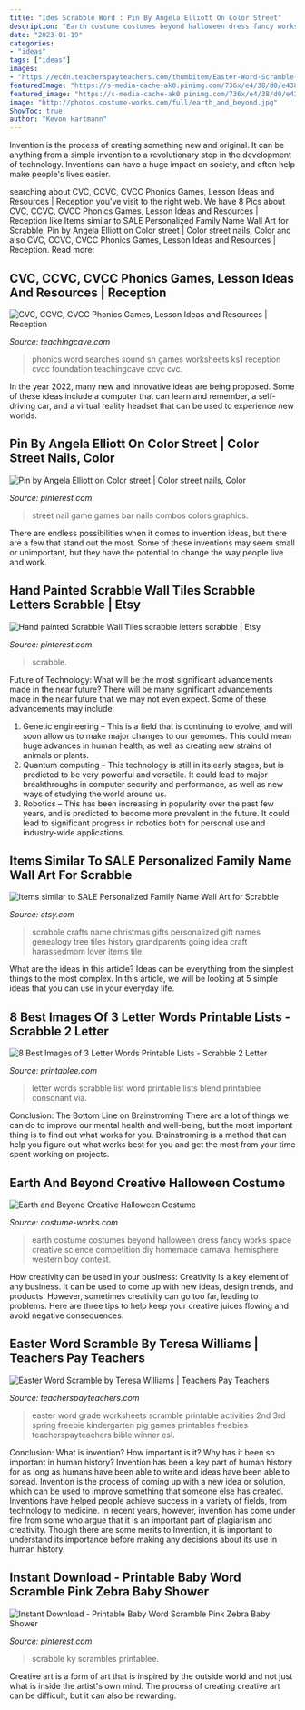 ```yaml
---
title: "Ides Scrabble Word : Pin By Angela Elliott On Color Street"
description: "Earth costume costumes beyond halloween dress fancy works space creative science competition diy homemade carnaval hemisphere western boy contest"
date: "2023-01-19"
categories:
- "ideas"
tags: ["ideas"]
images:
- "https://ecdn.teacherspayteachers.com/thumbitem/Easter-Word-Scramble-1375097127/original-616512-1.jpg"
featuredImage: "https://s-media-cache-ak0.pinimg.com/736x/e4/38/d0/e438d03c7f797a208c5ed4a08188d294.jpg"
featured_image: "https://s-media-cache-ak0.pinimg.com/736x/e4/38/d0/e438d03c7f797a208c5ed4a08188d294.jpg"
image: "http://photos.costume-works.com/full/earth_and_beyond.jpg"
ShowToc: true
author: "Kevon Hartmann"
---
```



Invention is the process of creating something new and original. It can be anything from a simple invention to a revolutionary step in the development of technology. Inventions can have a huge impact on society, and often help make people's lives easier.

	

		
searching about CVC, CCVC, CVCC Phonics Games, Lesson Ideas and Resources | Reception you've visit to the right web. We have 8 Pics about CVC, CCVC, CVCC Phonics Games, Lesson Ideas and Resources | Reception like Items similar to SALE Personalized Family Name Wall Art for Scrabble, Pin by Angela Elliott on Color street | Color street nails, Color and also CVC, CCVC, CVCC Phonics Games, Lesson Ideas and Resources | Reception. Read more:
		
    
## CVC, CCVC, CVCC Phonics Games, Lesson Ideas And Resources | Reception

<img loading=lazy src="https://www.teachingcave.com/wp-content/uploads/2014/01/Phonics-1.png" onerror="this.onerror=null;this.src='https://tse3.mm.bing.net/th?id=OIP.z5YNErYDvZzbD71iS3pb8QAAAA&amp;pid=15.1';" alt="CVC, CCVC, CVCC Phonics Games, Lesson Ideas and Resources | Reception">

_Source: teachingcave.com_

>phonics word searches sound sh games worksheets ks1 reception cvcc foundation teachingcave ccvc cvc. 

	

In the year 2022, many new and innovative ideas are being proposed. Some of these ideas include a computer that can learn and remember, a self-driving car, and a virtual reality headset that can be used to experience new worlds.

    
## Pin By Angela Elliott On Color Street | Color Street Nails, Color

<img loading=lazy src="https://i.pinimg.com/originals/e9/5f/00/e95f00bd0dfa37f3c78d50136f04b946.jpg" onerror="this.onerror=null;this.src='https://tse2.mm.bing.net/th?id=OIP.q-tgq_U4lKuyNQeOoIotfQHaFS&amp;pid=15.1';" alt="Pin by Angela Elliott on Color street | Color street nails, Color">

_Source: pinterest.com_

>street nail game games bar nails combos colors graphics. 

	

There are endless possibilities when it comes to invention ideas, but there are a few that stand out the most. Some of these inventions may seem small or unimportant, but they have the potential to change the way people live and work.

    
## Hand Painted Scrabble Wall Tiles Scrabble Letters Scrabble | Etsy

<img loading=lazy src="https://i.pinimg.com/originals/64/83/a7/6483a7cf142bcfc855b5a37dba8f3bb4.jpg" onerror="this.onerror=null;this.src='https://tse2.mm.bing.net/th?id=OIP.1nWGBxZClg-alu_dE6CBawHaJ4&amp;pid=15.1';" alt="Hand painted Scrabble Wall Tiles scrabble letters scrabble | Etsy">

_Source: pinterest.com_

>scrabble. 

	

Future of Technology: What will be the most significant advancements made in the near future?
There will be many significant advancements made in the near future that we may not even expect. Some of these advancements may include: 
1. Genetic engineering – This is a field that is continuing to evolve, and will soon allow us to make major changes to our genomes. This could mean huge advances in human health, as well as creating new strains of animals or plants. 
2. Quantum computing – This technology is still in its early stages, but is predicted to be very powerful and versatile. It could lead to major breakthroughs in computer security and performance, as well as new ways of studying the world around us. 
3. Robotics – This has been increasing in popularity over the past few years, and is predicted to become more prevalent in the future. It could lead to significant progress in robotics both for personal use and industry-wide applications. 

    
## Items Similar To SALE Personalized Family Name Wall Art For Scrabble

<img loading=lazy src="https://img0.etsystatic.com/000/0/5134635/il_570xN.147076504.jpg" onerror="this.onerror=null;this.src='https://tse2.mm.bing.net/th?id=OIP.iGVajDVgmAzaoKnlVu_LgAHaJk&amp;pid=15.1';" alt="Items similar to SALE Personalized Family Name Wall Art for Scrabble">

_Source: etsy.com_

>scrabble crafts name christmas gifts personalized gift names genealogy tree tiles history grandparents going idea craft harassedmom lover items tile. 

	

What are the ideas in this article?
Ideas can be everything from the simplest things to the most complex. In this article, we will be looking at 5 simple ideas that you can use in your everyday life.

    
## 8 Best Images Of 3 Letter Words Printable Lists - Scrabble 2 Letter

<img loading=lazy src="http://www.printablee.com/postpic/2015/03/2-letter-scrabble-words_312646.jpg" onerror="this.onerror=null;this.src='https://tse3.mm.bing.net/th?id=OIP.-4INT8rMg_-azKWLuDS63gHaIM&amp;pid=15.1';" alt="8 Best Images of 3 Letter Words Printable Lists - Scrabble 2 Letter">

_Source: printablee.com_

>letter words scrabble list word printable lists blend printablee consonant via. 

	

Conclusion: The Bottom Line on Brainstroming
There are a lot of things we can do to improve our mental health and well-being, but the most important thing is to find out what works for you. Brainstroming is a method that can help you figure out what works best for you and get the most from your time spent working on projects.

    
## Earth And Beyond Creative Halloween Costume

<img loading=lazy src="http://photos.costume-works.com/full/earth_and_beyond.jpg" onerror="this.onerror=null;this.src='https://tse2.mm.bing.net/th?id=OIP.EHmhEMMFJYy5N6BjXPM23wHaLK&amp;pid=15.1';" alt="Earth and Beyond Creative Halloween Costume">

_Source: costume-works.com_

>earth costume costumes beyond halloween dress fancy works space creative science competition diy homemade carnaval hemisphere western boy contest. 

	

How creativity can be used in your business:
Creativity is a key element of any business. It can be used to come up with new ideas, design trends, and products. However, sometimes creativity can go too far, leading to problems. Here are three tips to help keep your creative juices flowing and avoid negative consequences.

    
## Easter Word Scramble By Teresa Williams | Teachers Pay Teachers

<img loading=lazy src="https://ecdn.teacherspayteachers.com/thumbitem/Easter-Word-Scramble-1375097127/original-616512-1.jpg" onerror="this.onerror=null;this.src='https://tse1.mm.bing.net/th?id=OIP.wqnDz85OiNJc6DWkIo5-TgHaJ2&amp;pid=15.1';" alt="Easter Word Scramble by Teresa Williams | Teachers Pay Teachers">

_Source: teacherspayteachers.com_

>easter word grade worksheets scramble printable activities 2nd 3rd spring freebie kindergarten pig games printables freebies teacherspayteachers bible winner esl. 

	

Conclusion: What is invention? How important is it? Why has it been so important in human history?
Invention has been a key part of human history for as long as humans have been able to write and ideas have been able to spread. Invention is the process of coming up with a new idea or solution, which can be used to improve something that someone else has created. Inventions have helped people achieve success in a variety of fields, from technology to medicine. In recent years, however, invention has come under fire from some who argue that it is an important part of plagiarism and creativity. Though there are some merits to Invention, it is important to understand its importance before making any decisions about its use in human history.

    
## Instant Download - Printable Baby Word Scramble Pink Zebra Baby Shower

<img loading=lazy src="https://s-media-cache-ak0.pinimg.com/736x/e4/38/d0/e438d03c7f797a208c5ed4a08188d294.jpg" onerror="this.onerror=null;this.src='https://tse1.mm.bing.net/th?id=OIP.Wf8l76uQmx6cqqWhcOsv2wHaJl&amp;pid=15.1';" alt="Instant Download - Printable Baby Word Scramble Pink Zebra Baby Shower">

_Source: pinterest.com_

>scrabble ky scrambles printablee. 

	

Creative art is a form of art that is inspired by the outside world and not just what is inside the artist's own mind. The process of creating creative art can be difficult, but it can also be rewarding.

